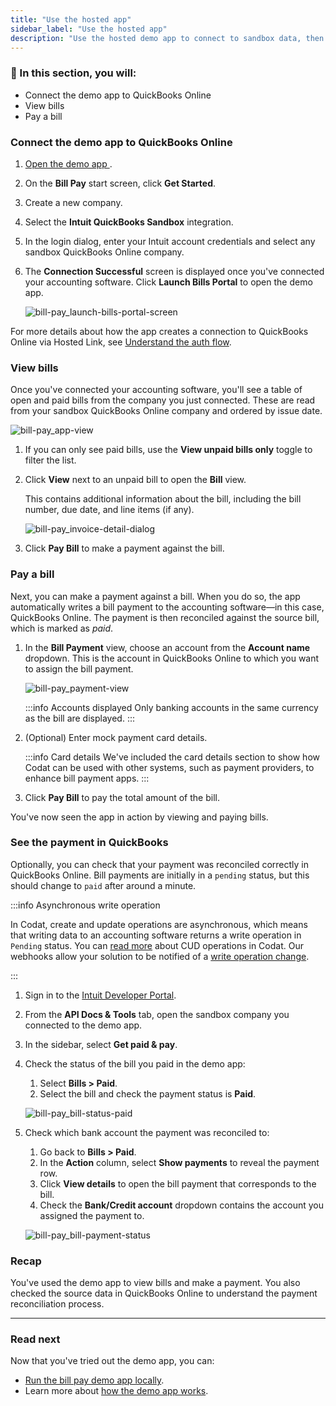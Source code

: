 ```yaml
---
title: "Use the hosted app"
sidebar_label: "Use the hosted app"
description: "Use the hosted demo app to connect to sandbox data, then view and pay bills. To close the loop, see how payments are reconciled in QuickBooks"
---
```


### 🚀 In this section, you will:

- Connect the demo app to QuickBooks Online
- View bills
- Pay a bill

### Connect the demo app to QuickBooks Online

1. <a href="https://demo-bill-pay.vercel.app/" target="_blank">
     Open the demo app
   </a>
   .
2. On the **Bill Pay** start screen, click **Get Started**.
3. Create a new company.
4. Select the **Intuit QuickBooks Sandbox** integration.
5. In the login dialog, enter your Intuit account credentials and select any sandbox QuickBooks Online company.

6. The **Connection Successful** screen is displayed once you've connected your accounting software. Click **Launch Bills Portal** to open the demo app.

   ![bill-pay_launch-bills-portal-screen](/img/use-cases/bill-pay/bill-pay_launch-bills-portal-screen.png)

For more details about how the app creates a connection to QuickBooks Online via Hosted Link, see [Understand the auth flow](/payables/guides/bill-pay/how-the-demo-app-works#understand-the-auth-flow).

### View bills

Once you've connected your accounting software, you'll see a table of open and paid bills from the company you just connected. These are read from your sandbox QuickBooks Online company and ordered by issue date.

![bill-pay_app-view](/img/use-cases/bill-pay/bill-pay_app-view.png "Bill pay demo app UI")

1. If you can only see paid bills, use the **View unpaid bills only** toggle to filter the list.
2. Click **View** next to an unpaid bill to open the **Bill** view.

   This contains additional information about the bill, including the bill number, due date, and line items (if any).

   ![bill-pay_invoice-detail-dialog](/img/use-cases/bill-pay/bill-pay_bill-detail-dialog-renamed.png "The Bill view shows additional information about an unpaid bill.")

3. Click **Pay Bill** to make a payment against the bill.

### Pay a bill

Next, you can make a payment against a bill. When you do so, the app automatically writes a bill payment to the accounting software&mdash;in this case, QuickBooks Online. The payment is then reconciled against the source bill, which is marked as _paid_.

1. In the **Bill Payment** view, choose an account from the **Account name** dropdown. This is the account in QuickBooks Online to which you want to assign the bill payment.

   ![bill-pay_payment-view](/img/use-cases/bill-pay/bill-pay_payment-view.png "The Bill Payment view with the Account Name field highlighted.")

   :::info Accounts displayed
   Only banking accounts in the same currency as the bill are displayed.
   :::

2. (Optional) Enter mock payment card details.

   :::info Card details
   We've included the card details section to show how Codat can be used with other systems, such as payment providers, to enhance bill payment apps.
   :::

3. Click **Pay Bill** to pay the total amount of the bill.

You've now seen the app in action by viewing and paying bills.

### See the payment in QuickBooks

Optionally, you can check that your payment was reconciled correctly in QuickBooks Online. Bill payments are initially in a `pending` status, but this should change to `paid` after around a minute.

:::info Asynchronous write operation

In Codat, create and update operations are asynchronous, which means that writing data to an accounting software returns a write operation in `Pending` status. You can [read more](/using-the-api/push) about CUD operations in Codat. Our webhooks allow your solution to be notified of a [write operation change](/using-the-api/push#monitor-the-status-of-your-operation).

:::

1. Sign in to the <a href="https://developer.intuit.com/" target="_blank">Intuit Developer Portal</a>.
2. From the **API Docs & Tools** tab, open the sandbox company you connected to the demo app.
3. In the sidebar, select **Get paid & pay**.
4. Check the status of the bill you paid in the demo app:
   1. Select **Bills > Paid**.
   2. Select the bill and check the payment status is **Paid**.

   ![bill-pay_bill-status-paid](/img/use-cases/bill-pay/bill-pay_qbo-sandbox-company-bill-status-of-paid.png "A bill in QBO with a status of PAID.")

5. Check which bank account the payment was reconciled to:
   1. Go back to **Bills > Paid**.
   2. In the **Action** column, select **Show payments** to reveal the payment row.
   3. Click **View details** to open the bill payment that corresponds to the bill.
   4. Check the **Bank/Credit account** dropdown contains the account you assigned the payment to.

   ![bill-pay_bill-payment-status](/img/use-cases/bill-pay/bill-pay_bill-payment-mapping-account.png "A bill payment in QBO showing the Checking account in the Bank/Credit account dropdown.")

### Recap

You've used the demo app to view bills and make a payment. You also checked the source data in QuickBooks Online to understand the payment reconciliation process.

<hr />

### Read next

Now that you've tried out the demo app, you can:

- [Run the bill pay demo app locally](/payables/guides/bill-pay/run-demo-app-locally).
- Learn more about [how the demo app works](/payables/guides/bill-pay/how-the-demo-app-works).
